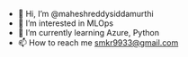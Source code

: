 - 👋 Hi, I’m @maheshreddysiddamurthi
- 👀 I’m interested in MLOps
- 🌱 I’m currently learning Azure, Python
- 📫 How to reach me smkr9933@gmail.com

